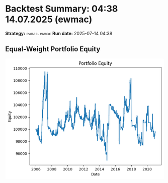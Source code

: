 # Backtest Summary: 04:38 14.07.2025 (ewmac)
**Strategy:** `ewmac.ewmac`
**Run date:** 2025-07-14 04:38

## Equal-Weight Portfolio Equity
![Portfolio Equity](portfolio/portfolio_equity.png)
